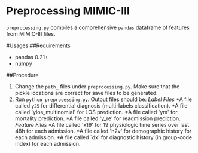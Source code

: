 # Preprocessing MIMIC-III
`preprocessing.py` compiles a comprehensive `pandas` dataframe of features from MIMIC-III files. 

#Usages
##Requirements
* pandas 0.21+
* numpy

##Procedure
1. Change the `path_` files under `preprocessing.py`. Make sure that the pickle locations are correct for save files to be generated.
2. Run `python preprocessing.py`.
Output files should be:
_Label Files_
*A file called `y25` for differential diagnosis (multi-labels classification).
*A file called 'ylos_multinomial' for LOS prediction.
*A file called 'ym' for mortality prediction.
*A file called 'y_re' for readmission prediction.
_Feature Files_
*A file called 'x19' for 19 physiologic time series over last 48h for each admission.
*A file called 'h2v' for demographic history for each admission.
*A file called `dx' for diagnostic history (in group-code index) for each admission.
